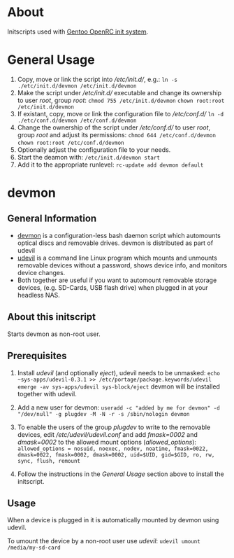 About
=====

Initscripts used with
[Gentoo OpenRC init system](http://www.gentoo.org/proj/en/base/openrc/).

General Usage
=============

1. Copy, move or link the script into */etc/init.d/*, e.g.:
`ln -s ./etc/init.d/devmon /etc/init.d/devmon`
2. Make the script under */etc/init.d/* executable and change its ownership to
user *root*, group *root*:
`chmod 755 /etc/init.d/devmon`
`chown root:root /etc/init.d/devmon`
3. If existant, copy, move or link the configuration file to */etc/conf.d/*
`ln -d ./etc/conf.d/devmon /etc/conf.d/devmon`
4. Change the ownership of the script under */etc/conf.d/* to user *root*,
group *root* and adjust its permissions:
`chmod 644 /etc/conf.d/devmon`
`chown root:root /etc/conf.d/devmon`
5. Optionally adjust the configuration file to your needs.
6. Start the deamon with:
`/etc/init.d/devmon start`
7. Add it to the appropriate runlevel:
`rc-update add devmon default`

devmon
======

General Information
-------------------

- [devmon](http://igurublog.wordpress.com/downloads/script-devmon) is a
configuration-less bash daemon script which automounts optical discs and
removable drives. devmon is distributed as part of udevil
- [udevil](http://ignorantguru.github.com/udevil/) is a command line Linux
program which mounts and unmounts removable devices without a password, shows
device info, and monitors device changes.
- Both together are useful if you want to automount removable storage devices,
(e.g. SD-Cards, USB flash drive) when plugged in at your headless NAS.

About this initscript
---------------------

Starts devmon as non-root user.

Prerequisites
-------------

1. Install *udevil* (and optionally *eject*), udevil needs to be unmasked:
`echo ~sys-apps/udevil-0.3.1 >> /etc/portage/package.keywords/udevil`
`emerge -av sys-apps/udevil sys-block/eject`
devmon will be installed together with udevil.

2. Add a new user for devmon:
`useradd -c "added by me for devmon" -d "/dev/null" -g plugdev -M -N -r -s /sbin/nologin devmon`

3. To enable the users of the group *plugdev* to write to the removable devices,
edit */etc/udevil/udevil.conf* and add *fmask=0002* and *dmask=0002* to the
allowed mount options (*allowed_options*):
`allowed_options = nosuid, noexec, nodev, noatime, fmask=0022, dmask=0022, fmask=0002, dmask=0002, uid=$UID, gid=$GID, ro, rw, sync, flush, remount`

4. Follow the instructions in the *General Usage* section above to install the
initscript.

Usage
-----

When a device is plugged in it is automatically mounted by devmon using udevil.

To umount the device by a non-root user use *udevil*:
`udevil umount /media/my-sd-card`

